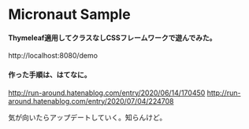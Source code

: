 # Micronaut Sample

#### Thymeleaf適用してクラスなしCSSフレームワークで遊んでみた。
http://localhost:8080/demo

#### 作った手順は、はてなに。
http://run-around.hatenablog.com/entry/2020/06/14/170450
http://run-around.hatenablog.com/entry/2020/07/04/224708


気が向いたらアップデートしていく。知らんけど。